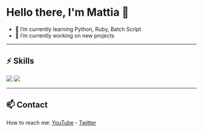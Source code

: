 # Hello there, I'm Mattia 👋

- 🌱 I’m currently learning Python, Ruby, Batch Script
- 🔭 I’m currently working on new projects

---

## ⚡️ Skills
<div>
  <img src="https://img.shields.io/badge/Python-3776AB?style=for-the-badge&logo=python&logoColor=white"/>
  <img src="https://img.shields.io/badge/Ruby-CC342D?style=for-the-badge&logo=ruby&logoColor=white"/>
</div>

---

## 📫 Contact
How to reach me: [YouTube](https://www.youtube.com/channel/UCohKir-O0ZqYlfwywLaIKpw) - [Twitter](https://twitter.com/etimologyyy)
